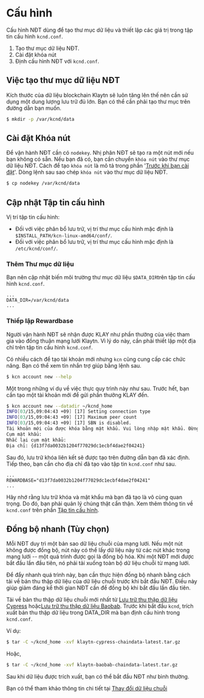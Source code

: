 # Cấu hình <a id="configuration"></a>

Cấu hình NĐT dùng để tạo thư mục dữ liệu và thiết lập các giá trị trong tập tin cấu hình `kcnd.conf`.

1. Tạo thư mục dữ liệu NĐT.
2. Cài đặt khóa nút
3. Định cấu hình NĐT với `kcnd.conf`.

## Việc tạo thư mục dữ liệu NĐT <a id="cn-data-directory-creation"></a>

Kích thước của dữ liệu blockchain Klaytn sẽ luôn tăng lên thế nên cần sử dụng một dung lượng lưu trữ đủ lớn. Bạn có thể cần phải tạo thư mục trên đường dẫn bạn muốn.

```bash
$ mkdir -p /var/kcnd/data
```

## Cài đặt Khóa nút <a id="install-node-key"></a>

Để vận hành NĐT cần có `nodekey`. Nhị phân NĐT sẽ tạo ra một nút mới nếu bạn không có sẵn. Nếu bạn đã có, bạn cần chuyển `khóa nút` vào thư mục dữ liệu NĐT. Cách để tạo `khóa nút` là mô tả trong phần '[Trước khi bạn cài đặt](../before-you-install.md)'. Dòng lệnh sau sao chép `khóa nút` vào thư mục dữ liệu NĐT.

```bash
$ cp nodekey /var/kcnd/data
```

## Cập nhật Tập tin cấu hình <a id="update-the-configuration-file"></a>

Vị trí tập tin cấu hình:

* Đối với việc phân bổ lưu trữ, vị trí thư mục cấu hình mặc định là `$INSTALL_PATH/kcn-linux-amd64/conf/`.
* Đối với việc phân bổ lưu trữ, vị trí thư mục cấu hình mặc định là `/etc/kcnd/conf/`.

### Thêm Thư mục dữ liệu  <a id="add-data-directory"></a>

Bạn nên cập nhật biến môi trường thư mục dữ liệu `$DATA_DIR`trên tập tin cấu hình `kcnd.conf`.

```text
...
DATA_DIR=/var/kcnd/data
...
```

### Thiếp lập Rewardbase <a id="setup-rewardbase"></a>

Người vận hành NĐT sẽ nhận được KLAY như phần thưởng của việc tham gia vào đồng thuận mạng lưới Klaytn. Vì lý do này, cần phải thiết lập một địa chỉ trên tập tin cấu hình `kcnd.conf`.

Có nhiều cách để tạo tài khoản mới nhưng `kcn` cũng cung cấp các chức năng. Bạn có thể xem tin nhắn trợ giúp bằng lệnh sau.

```bash
$ kcn account new --help
```

Một trong những ví dụ về việc thực quy trình này như sau. Trước hết, bạn cần tạo một tài khoản mới để gửi phần thưởng KLAY đến.

```bash
$ kcn account new --datadir ~/kcnd_home
INFO[03/15,09:04:43 +09] [17] Setting connection type                   nodetype=cn conntype=-0
INFO[03/15,09:04:43 +09] [17] Maximum peer count                        KLAY=25 LES=0 total=25
INFO[03/15,09:04:43 +09] [17] SBN is disabled.
Tài khoản mới của được khóa bằng mật khẩu. Vui lòng nhập mật khẩu. Đừng quên mật khẩu này.
Cụm mật khẩu:
Nhắc lại cụm mật khẩu:
Địa chỉ: {d13f7da0032b1204f77029dc1ecbf4dae2f04241}
```

Sau đó, lưu trữ khóa liên kết sẽ được tạo trên đường dẫn bạn đã xác định. Tiếp theo, bạn cần cho địa chỉ đã tạo vào tập tin `kcnd.conf` như sau.

```text
...
REWARDBASE="d13f7da0032b1204f77029dc1ecbf4dae2f04241"
...
```

Hãy nhớ rằng lưu trữ khóa và mật khẩu mà bạn đã tạo là vô cùng quan trọng. Do đó, bạn phải quản lý chúng thật cẩn thận. Xem thêm thông tin về `kcnd.conf` trên phần [Tập tin cấu hình](../../../../../operation-guide/configuration.md).

## Đồng bộ nhanh \(Tùy chọn\) <a id="fast-sync-optional"></a>

Mỗi NĐT duy trì một bản sao dữ liệu chuỗi của mạng lưới. Nếu một nút không được đồng bộ, nút này có thể lấy dữ liệu này từ các nút khác trong mạng lưới -- một quá trình được gọi là đồng bộ hóa. Khi một NĐT mới được bắt đầu lần đầu tiên, nó phải tải xuống toàn bộ dữ liệu chuỗi từ mạng lưới.

Để đẩy nhanh quá trình này, bạn cần thực hiện đồng bộ nhanh bằng cách tải về bản thu thập dữ liệu của dữ liệu chuỗi trước khi bắt đầu NĐT. Điều này giúp giảm đáng kể thời gian NĐT cần để đồng bộ khi bắt đầu lần đầu tiên.

Tải về bản thu thập dữ liệu chuỗi mới nhất từ [Lưu trữ thu thập dữ liệu Cypress](http://packages.klaytn.net/cypress/chaindata/) hoặc[Lưu trữ thu thập dữ liệu Baobab](http://packages.klaytn.net/baobab/chaindata/). Trước khi bắt đầu `kcnd`, trích xuất bản thu thập dữ liệu trong DATA\_DIR mà bạn định cấu hình trong `kcnd.conf`.

Ví dụ:

```bash
$ tar -C ~/kcnd_home -xvf klaytn-cypress-chaindata-latest.tar.gz
```

Hoặc,

```bash
$ tar -C ~/kcnd_home -xvf klaytn-baobab-chaindata-latest.tar.gz
```

Sau khi dữ liệu được trích xuất, bạn có thể bắt đầu NĐT như bình thường.

Bạn có thể tham khảo thông tin chi tiết tại [Thay đổi dữ liệu chuỗi](../../../../../operation-guide/chaindata-change.md)

